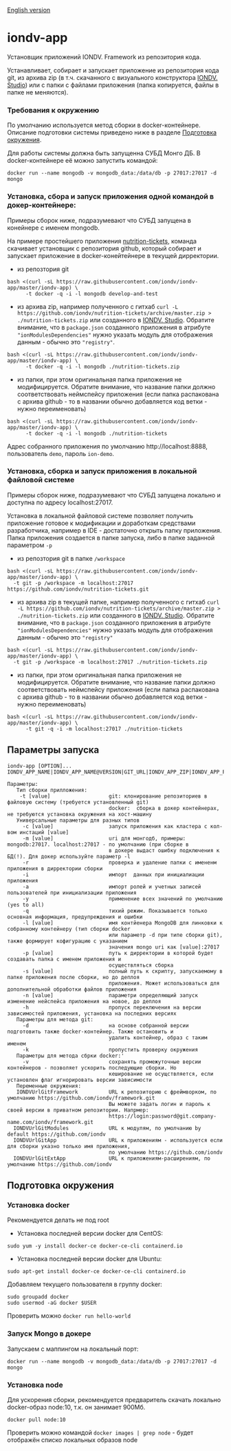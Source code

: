 [English version](/README.md)

# iondv-app
Установщик приложений IONDV. Framework из репозитория кода.

Устанавливает, собирает и запускает приложение из репозитория кода git, из архива zip (в т.ч. скачанного с визуального конструктора 
[IONDV. Studio](https://studio.iondv.com)) или с папки с файлами приложения (папка копируется, файлы в папке не меняются).

### Требования к окружению
По умолчанию используется метод сборки в docker-контейнере. Описание подготовки системы приведено ниже в разделе 
[Подготовка окружения](#Подготовка-окружения).

Для работы системы должна быть запущенна СУБД Монго ДБ. В docker-контейнере её можно запустить командой:
```
docker run --name mongodb -v mongodb_data:/data/db -p 27017:27017 -d mongo
```

### Установка, сбора и запуск приложения одной командой в докер-контейнере:
Примеры сборок ниже, подразумевают что СУБД запущена в конейнере с именем mongodb.

На примере простейшего приложения [nutrition-tickets](https://github.com/iondv/nutrition-tickets), команда скачивает установщик
с репозитория github, который собирает и запускает приложение в docker-конейтейнере в текущей дирректории.

* из репозтория git
```
bash <(curl -sL https://raw.githubusercontent.com/iondv/iondv-app/master/iondv-app) \
      -t docker -q -i -l mongodb develop-and-test
```
* из архива zip, например полученного с гитхаб 
`curl -L https://github.com/iondv/nutrition-tickets/archive/master.zip > ./nutrition-tickets.zip` или созданного в 
[IONDV. Studio](https://studio.iondv.com). Обратите внимание, что в `package.json` созданного приложения в атрибуте
`"ionModulesDependencies"` нужно указать модуль для отображения данным - обычно это `"registry"`.
```
bash <(curl -sL https://raw.githubusercontent.com/iondv/iondv-app/master/iondv-app) \
      -t docker -q -i -l mongodb ./nutrition-tickets.zip
```
* из папки, при этом оригинальная папка приложения не модифицируется. Обратите внимание, что название папки должно соответствовать неймспейсу приложения (если папка распакована с архива github - то в названии обычно добавляется код ветки - нужно переименовать)
```
bash <(curl -sL https://raw.githubusercontent.com/iondv/iondv-app/master/iondv-app) \
      -t docker -q -i -l mongodb ./nutrition-tickets
```

Адрес собранного приложения по умолчанию http://localhost:8888, пользователь `demo`, пароль `ion-demo`.

### Установка, сборка и запуск приложения в локальной файловой системе
Примеры сборок ниже, подразумевают что СУБД запущена локально и доступна по адресу localhost:27017.

Установка в локальной файловой системе позволяет получить приложение готовое к модификации и доработкам средствами разработчика, 
например в IDE - достаточно открыть папку приложения. Папка приложения создается в папке запуска, либо в папке заданной 
параметром `-p`

* из репозтория git в папке `/workspace`
```
bash <(curl -sL https://raw.githubusercontent.com/iondv/iondv-app/master/iondv-app) \
  -t git -p /workspace -m localhost:27017 https://github.com/iondv/nutrition-tickets.git
```
* из архива zip в текущей папке, например полученного с гитхаб 
`curl -L https://github.com/iondv/nutrition-tickets/archive/master.zip > ./nutrition-tickets.zip` или созданного в 
[IONDV. Studio](https://studio.iondv.com). Обратите внимание, что в `package.json` созданного приложения в атрибуте
`"ionModulesDependencies"` нужно указать модуль для отображения данным - обычно это `"registry"`

```
bash <(curl -sL https://raw.githubusercontent.com/iondv/iondv-app/master/iondv-app) \
  -t git -p /workspace -m localhost:27017 ./nutrition-tickets.zip
```

* из папки, при этом оригинальная папка приложения не модифицируется. Обратите внимание, что название папки должно соответствовать неймспейсу приложения (если папка распакована с архива github - то в названии обычно добавляется код ветки - нужно переименовать)
```
bash <(curl -sL https://raw.githubusercontent.com/iondv/iondv-app/master/iondv-app) \
      -t git -q -i -m localhost:27017 ./nutrition-tickets
```

## Параметры запуска
```
iondv-app [OPTION]... IONDV_APP_NAME|IONDV_APP_NAME@VERSION|GIT_URL|IONDV_APP_ZIP|IONDV_APP_PATH
   
Параметры:
   Тип сборки прилложения:
    -t [value]                   git: клонирование репозиториев в файловую систему (требуется установленный git)
                                 docker:  сборка в докер контейнерах, не требуются установка окружения на хост-машину
   Универсальные параметры для разных типов
     -c [value]                  запуск приложения как кластера с кол-вом инстаций [value]
     -m [value]                  uri для монгодб, примеры: mongodb:27017. localhost:27017 - по умолчанию (при сборке в 
                                 в докере выдаст ошибку подключения к БД(!). Для докер используйте параметр -l
     -r                          проверка и удаление папки с имененм приложения в дирректории сборки
     -i                          импорт  данных при инициалиации приложения
     -a                          импорт ролей и учетных записей пользователей при инициализации приложения
     -y                          применение всех значений по умолчанию (yes to all)
     -q                          тихий режим. Показывается только основная информация, предупреждения и ошибки
     -l [value]                  имя контйенера MongoDB для линковки к собранному контейнеру (тип сборки docker 
                                 или параметр -d при типе сборки git), также формирует кофигурацию с указанием
                                 значения mongo uri как [value]:27017
     -p [value]                  путь к дирректории в которой будет создавать папка с именем приложения и 
                                 осуществляться сборка
     -s [value]                  полный путь к скрипту, запускаемому в папке приложения после сборки, но до деплоя 
                                 приложения. Может использоваться для дополнительной обработки файлов приложения
     -n [value]                  параметри определяющий запуск изменение нейспейса приложения на новое, до деплоя
     -h                          пропуск переключения на версии зависимостей приложения, установка на последних версиях
   Параметры для метода git:
     -d                          на основе собранной версии подготовить также docker-контейнер. Также остановить и 
                                 удалить контейнер, образ с таким именем
     -k                          пропустить проверку окружения
   Параметры для метода сбрки docker:'
     -v                          сохранять промежуточные версии контейнеров - позволяет ускорить последующие сборки. Но 
                                 кеширование не осущствляется, если установлен флаг игнорировать версии зависимости
   Переменные окружения:
   IONDVUrlGitFramework          URL к репозиторию с фреймворком, по умолчанию https://github.com/iondv/framework.git
                                 Вы можете задать логин и пароль к своей версии в приватном репозитории. Напрмер:
                                 https://login:password@git.company-name.com/iondv/framework.git
  IONDVUrlGitModules             URL к модулям, по умолчанию by default https://github.com/iondv
  IONDVUrlGitApp                 URL к приложениям - используется если для сборки указно только имя приложения,
                                 по умолчанию https://github.com/iondv
  IONDVUrlGitExtApp              URL к приложениям-расширениям, по умолчанию https://github.com/iondv
```

## Подготовка окружения
### Установка docker
Рекомендуется делать не под root

* Установка последней версии docker для CentOS:
```
sudo yum -y install docker-ce docker-ce-cli containerd.io
```

* Установка последней версии docker для Ubuntu:
```
sudo apt-get install docker-ce docker-ce-cli containerd.io
```

Добавляем текущего пользователя в группу docker:
```
sudo groupadd docker
sudo usermod -aG docker $USER
```

Проверить можно `docker run hello-world`

### Запуск Mongo в докере

Запускаем с маппингом на локальный порт:
```
docker run --name mongodb -v mongodb_data:/data/db -p 27017:27017 -d mongo
```

### Установка node
Для ускорения сборки, рекомендуется предваритель скачать локально docker-образ node:10, т.к. он занимает 900Мб.
```
docker pull node:10
```

Проверить можно командой `docker images | grep node` - будет отображён списко локальных образов node
